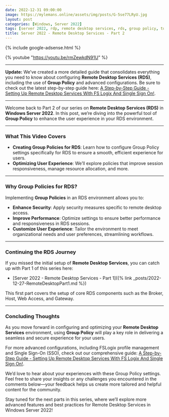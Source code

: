 ```yaml
---
date: 2022-12-31 09:00:00
image: https://mylemans.online/assets/img/posts/G-5se77LRyU.jpg
layout: post
categories: [Windows, Server 2022]
tags: [server 2022, rdp, remote desktop services, rds, group policy, tutorial, youtube, part2]
title: Server 2022 - Remote Desktop Services - Part 2
---
```


{% include google-adsense.html %}

{% youtube "https://youtu.be/rmZewkdN91U" %}

---

**Update:** We’ve created a more detailed guide that consolidates everything you need to know about configuring **Remote Desktop Services (RDS)**, including the use of **Group Policy** and advanced configurations. Be sure to check out the latest step-by-step guide here: [A Step-by-Step Guide - Setting Up Remote Desktop Services With FS Logix And Single Sign On!](https://mylemans.online/posts/Remote-Desktop-Services-Part1/).

---

Welcome back to Part 2 of our series on **Remote Desktop Services (RDS)** in **Windows Server 2022**. In this post, we’re diving into the powerful tool of **Group Policy** to enhance the user experience in your RDS environment.

---

### **What This Video Covers**

- **Creating Group Policies for RDS**: Learn how to configure Group Policy settings specifically for RDS to ensure a smooth, efficient experience for users.
- **Optimizing User Experience**: We’ll explore policies that improve session responsiveness, manage resource allocation, and more.

---

### **Why Group Policies for RDS?**

Implementing **Group Policies** in an RDS environment allows you to:

- **Enhance Security**: Apply security measures specific to remote desktop access.
- **Improve Performance**: Optimize settings to ensure better performance and responsiveness in RDS sessions.
- **Customize User Experience**: Tailor the environment to meet organizational needs and user preferences, streamlining workflows.

---

### **Continuing the RDS Journey**

If you missed the initial setup of **Remote Desktop Services**, you can catch up with Part 1 of this series here:

- [Server 2022 - Remote Desktop Services - Part 1]({% link _posts/2022-12-27-RemoteDesktopPart1.md %})

This first part covers the setup of core RDS components such as the Broker, Host, Web Access, and Gateway.

---

### **Concluding Thoughts**

As you move forward in configuring and optimizing your **Remote Desktop Services** environment, using **Group Policy** will play a key role in delivering a seamless and secure experience for your users.

For more advanced configurations, including FSLogix profile management and Single Sign-On (SSO), check out our comprehensive guide: [A Step-by-Step Guide - Setting Up Remote Desktop Services With FS Logix And Single Sign On!](https://mylemans.online/posts/Remote-Desktop-Services-Part1/).

We’d love to hear about your experiences with these Group Policy settings. Feel free to share your insights or any challenges you encountered in the comments below—your feedback helps us create more tailored and helpful content for the community.

Stay tuned for the next parts in this series, where we’ll explore more advanced features and best practices for Remote Desktop Services in Windows Server 2022!
